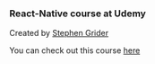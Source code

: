 ### React-Native course at Udemy

Created by [Stephen Grider](https://github.com/StephenGrider)

You can check out this course [here](https://www.udemy.com/course/the-complete-react-native-and-redux-course/)
